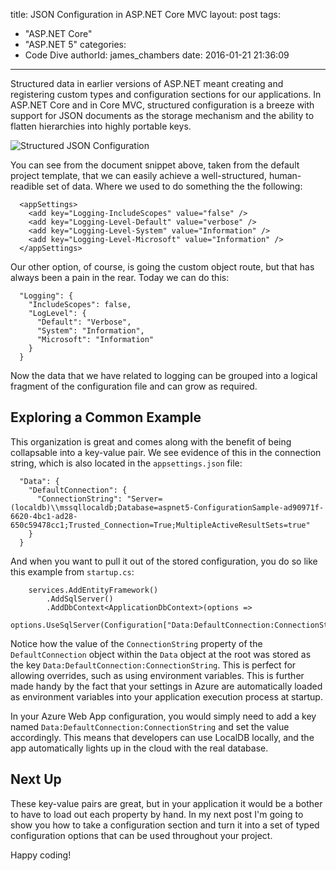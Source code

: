 title: JSON Configuration in ASP.NET Core MVC
layout: post
tags:
  - "ASP.NET Core"
  - "ASP.NET 5"
categories:
  - Code Dive
authorId: james_chambers
date: 2016-01-21 21:36:09
---

Structured data in earlier versions of ASP.NET meant creating and registering custom types and configuration sections for our applications. In ASP.NET Core and in Core MVC, structured configuration is a breeze with support for JSON documents as the storage mechanism and the ability to flatten hierarchies into highly portable keys.

![Structured JSON Configuration](https://jcblogimages.blob.core.windows.net:443/img/2016/01/json-structured-data.png)

<!-- more -->

You can see from the document snippet above, taken from the default project template, that we can easily achieve a well-structured, human-readible set of data.  Where we used to do something the the following:

````
  <appSettings>
    <add key="Logging-IncludeScopes" value="false" />
    <add key="Logging-Level-Default" value="verbose" />
    <add key="Logging-Level-System" value="Information" />
    <add key="Logging-Level-Microsoft" value="Information" />
  </appSettings>
````

Our other option, of course, is going the custom object route, but that has always been a pain in the rear. Today we can do this:

````
  "Logging": {
    "IncludeScopes": false,
    "LogLevel": {
      "Default": "Verbose",
      "System": "Information",
      "Microsoft": "Information"
    }
  }
````

Now the data that we have related to logging can be grouped into a logical fragment of the configuration file and can grow as required. 

## Exploring a Common Example

This organization is great and comes along with the benefit of being collapsable into a key-value pair.  We see evidence of this in the connection string, which is also located in the `appsettings.json` file:

````
  "Data": {
    "DefaultConnection": {
      "ConnectionString": "Server=(localdb)\\mssqllocaldb;Database=aspnet5-ConfigurationSample-ad90971f-6620-4bc1-ad28-650c59478cc1;Trusted_Connection=True;MultipleActiveResultSets=true"
    }
  }
````

And when you want to pull it out of the stored configuration, you do so like this example from `startup.cs`:

````
    services.AddEntityFramework()
        .AddSqlServer()
        .AddDbContext<ApplicationDbContext>(options =>
            options.UseSqlServer(Configuration["Data:DefaultConnection:ConnectionString"]));

````

Notice how the value of the `ConnectionString` property of the `DefaultConnection` object within the `Data` object at the root was stored as the key `Data:DefaultConnection:ConnectionString`. This is perfect for allowing overrides, such as using environment variables. This is further made handy by the fact that your settings in Azure are automatically loaded as environment variables into your application execution process at startup.

In your Azure Web App configuration, you would simply need to add a key named `Data:DefaultConnection:ConnectionString` and set the value accordingly. This means that developers can use LocalDB locally, and the app automatically lights up in the cloud with the real database.

## Next Up

These key-value pairs are great, but in your application it would be a bother to have to load out each property by hand. In my next post I'm going to show you how to take a configuration section and turn it into a set of typed configuration options that can be used throughout your project. 

Happy coding!
